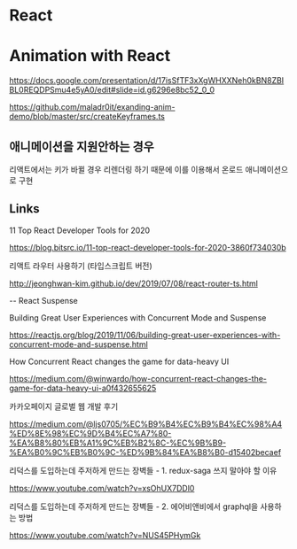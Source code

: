 # React

# Animation with React

https://docs.google.com/presentation/d/17isSfTF3xXgWHXXNeh0kBN8ZBIBL0REQDPSmu4e5yA0/edit#slide=id.g6296e8bc52_0_0

https://github.com/maladr0it/exanding-anim-demo/blob/master/src/createKeyframes.ts

## 애니메이션을 지원안하는 경우

리액트에서는 키가 바뀔 경우 리렌더링 하기 때문에 이를 이용해서 온로드 애니메이션으로 구현


## Links

11 Top React Developer Tools for 2020

https://blog.bitsrc.io/11-top-react-developer-tools-for-2020-3860f734030b


리액트 라우터 사용하기 (타입스크립트 버전)

http://jeonghwan-kim.github.io/dev/2019/07/08/react-router-ts.html



-- React Suspense

Building Great User Experiences with Concurrent Mode and Suspense

https://reactjs.org/blog/2019/11/06/building-great-user-experiences-with-concurrent-mode-and-suspense.html

How Concurrent React changes the game for data-heavy UI

https://medium.com/@winwardo/how-concurrent-react-changes-the-game-for-data-heavy-ui-a0f432655625

카카오페이지 글로벌 웹 개발 후기

https://medium.com/@ljs0705/%EC%B9%B4%EC%B9%B4%EC%98%A4%ED%8E%98%EC%9D%B4%EC%A7%80-%EA%B8%80%EB%A1%9C%EB%B2%8C-%EC%9B%B9-%EA%B0%9C%EB%B0%9C-%ED%9B%84%EA%B8%B0-d15402becaef


리덕스를 도입하는데 주저하게 만드는 장벽들 - 1. redux-saga 쓰지 말아야 할 이유

https://www.youtube.com/watch?v=xsOhUX7DDl0

리덕스를 도입하는데 주저하게 만드는 장벽들 - 2. 에어비앤비에서 graphql을 사용하는 방법

https://www.youtube.com/watch?v=NUS45PHymGk
